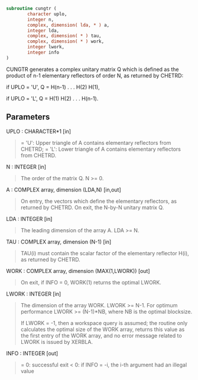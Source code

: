 ```fortran
subroutine cungtr (
        character uplo,
        integer n,
        complex, dimension( lda, * ) a,
        integer lda,
        complex, dimension( * ) tau,
        complex, dimension( * ) work,
        integer lwork,
        integer info
)
```

CUNGTR generates a complex unitary matrix Q which is defined as the
product of n-1 elementary reflectors of order N, as returned by
CHETRD:

if UPLO = 'U', Q = H(n-1) . . . H(2) H(1),

if UPLO = 'L', Q = H(1) H(2) . . . H(n-1).

## Parameters
UPLO : CHARACTER\*1 [in]
> = 'U': Upper triangle of A contains elementary reflectors
> from CHETRD;
> = 'L': Lower triangle of A contains elementary reflectors
> from CHETRD.

N : INTEGER [in]
> The order of the matrix Q. N >= 0.

A : COMPLEX array, dimension (LDA,N) [in,out]
> On entry, the vectors which define the elementary reflectors,
> as returned by CHETRD.
> On exit, the N-by-N unitary matrix Q.

LDA : INTEGER [in]
> The leading dimension of the array A. LDA >= N.

TAU : COMPLEX array, dimension (N-1) [in]
> TAU(i) must contain the scalar factor of the elementary
> reflector H(i), as returned by CHETRD.

WORK : COMPLEX array, dimension (MAX(1,LWORK)) [out]
> On exit, if INFO = 0, WORK(1) returns the optimal LWORK.

LWORK : INTEGER [in]
> The dimension of the array WORK. LWORK >= N-1.
> For optimum performance LWORK >= (N-1)\*NB, where NB is
> the optimal blocksize.
> 
> If LWORK = -1, then a workspace query is assumed; the routine
> only calculates the optimal size of the WORK array, returns
> this value as the first entry of the WORK array, and no error
> message related to LWORK is issued by XERBLA.

INFO : INTEGER [out]
> = 0:  successful exit
> < 0:  if INFO = -i, the i-th argument had an illegal value
